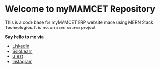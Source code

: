 # Welcome to myMAMCET Repository

This is a code base for myMAMCET ERP website made using MERN Stack Technologies. It is not an `open source` project.

<p><b>Say hello to me via</b></p>
<ul>
  <li><a href="https://www.linkedin.com/in/mkandan1/">LinkedIn</a></li>
  <li><a href="https://www.sololearn.com/en/profile/17767846">SoloLearn</a></li>
  <li><a href="https://www.utest.com/profile/Mani_K/about">uTest</a></li>
  <li><a href="https://www.instagram.com/__.manii_">Instagram</a></li>
</ul>
